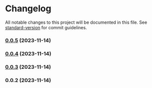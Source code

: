 # Changelog

All notable changes to this project will be documented in this file. See [standard-version](https://github.com/conventional-changelog/standard-version) for commit guidelines.

### [0.0.5](https://github.com/gipo355/eslint-config-gipo355/compare/v0.0.4...v0.0.5) (2023-11-14)

### [0.0.4](https://github.com/gipo355/eslint-config-gipo355/compare/v0.0.3...v0.0.4) (2023-11-14)

### [0.0.3](https://github.com/gipo355/eslint-config-gipo355/compare/v0.0.2...v0.0.3) (2023-11-14)

### 0.0.2 (2023-11-14)
